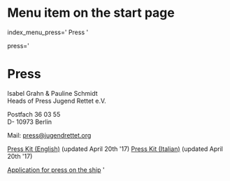 # Menu item on the start page
index_menu_press='
Press
'

press='
# Press

Isabel Grahn & Pauline Schmidt  
Heads of Press Jugend Rettet e.V.

Postfach 36 03 55  
D- 10973 Berlin

Mail: [press@jugendrettet.org](mailto://press@jugendrettet.org)

[Press Kit (English)](/f/files/Presskit_JugendRettet.pdf) (updated April 20th '17)
[Press Kit (Italian)](/f/files/CARTELLA_STAMPA_JR.pdf) (updated April 20th '17)

[Application for press on the ship](./crewing#press)
'
